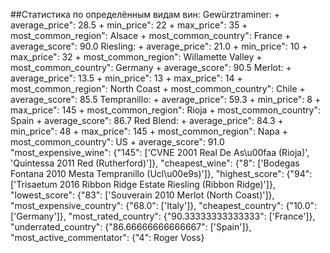 ##Статистика по определённым видам вин: 
Gewürztraminer:
                + average_price": 28.5
                + min_price": 22
                + max_price": 35
                + most_common_region": Alsace
                + most_common_country": France
                + average_score": 90.0
                Riesling:
                + average_price": 21.0
                + min_price": 10
                + max_price": 32
                + most_common_region": Willamette Valley
                + most_common_country": Germany
                + average_score": 90.5
                Merlot:
                + average_price": 13.5
                + min_price": 13
                + max_price": 14
                + most_common_region": North Coast
                + most_common_country": Chile
                + average_score": 85.5
                Tempranillo:
                + average_price": 59.3
                + min_price": 8
                + max_price": 145
                + most_common_region": Rioja
                + most_common_country": Spain
                + average_score": 86.7
                Red Blend:
                + average_price": 84.3
                + min_price": 48
                + max_price": 145
                + most_common_region": Napa
                + most_common_country": US
                + average_score": 91.0
                "most_expensive_wine": {"145": ['CVNE 2001 Real De As\\u00faa  (Rioja)', 'Quintessa 2011 Red (Rutherford)']},
                "cheapest_wine": {"8": ['Bodegas Fontana 2010 Mesta Tempranillo (Ucl\\u00e9s)']},
                "highest_score": {"94": ['Trisaetum 2016 Ribbon Ridge Estate Riesling (Ribbon Ridge)']},
                "lowest_score": {"83": ['Souverain 2010 Merlot (North Coast)']},
                "most_expensive_country": {"68.0": ['Italy']},
                "cheapest_country": {"10.0": ['Germany']},
                "most_rated_country": {"90.33333333333333": ['France']},
                "underrated_country": {"86.66666666666667": ['Spain']},
                "most_active_commentator": {"4": Roger Voss}
